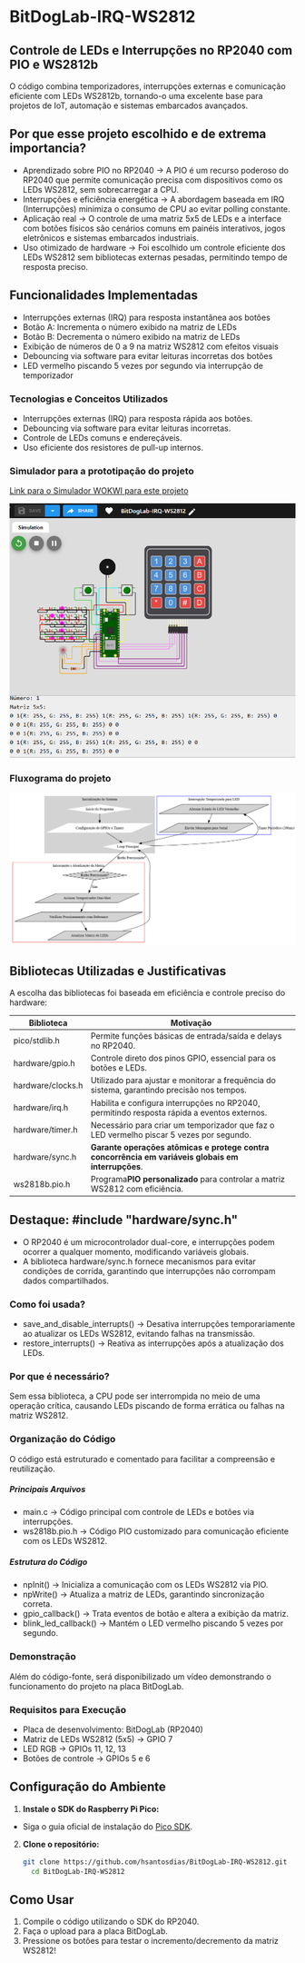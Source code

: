 # BitDogLab-IRQ-WS2812

## Controle de LEDs e Interrupções no RP2040 com PIO e WS2812b

O código combina temporizadores, interrupções externas e comunicação eficiente com LEDs WS2812b, tornando-o uma excelente base para projetos de IoT, automação e sistemas embarcados avançados.

## **Por que esse projeto escolhido e de extrema importancia?**

- Aprendizado sobre PIO no RP2040 → A PIO é um recurso poderoso do RP2040 que permite comunicação precisa com dispositivos como os LEDs WS2812, sem sobrecarregar a CPU.
- Interrupções e eficiência energética → A abordagem baseada em IRQ (Interrupções) minimiza o consumo de CPU ao evitar polling constante.
- Aplicação real → O controle de uma matriz 5x5 de LEDs e a interface com botões físicos são cenários comuns em painéis interativos, jogos eletrônicos e sistemas embarcados industriais.
- Uso otimizado de hardware → Foi escolhido um controle eficiente dos LEDs WS2812 sem bibliotecas externas pesadas, permitindo tempo de resposta preciso.

## Funcionalidades Implementadas

- Interrupções externas (IRQ) para resposta instantânea aos botões
- Botão A: Incrementa o número exibido na matriz de LEDs
- Botão B: Decrementa o número exibido na matriz de LEDs
- Exibição de números de 0 a 9 na matriz WS2812 com efeitos visuais
- Debouncing via software para evitar leituras incorretas dos botões
- LED vermelho piscando 5 vezes por segundo via interrupção de temporizador

### Tecnologias e Conceitos Utilizados

- Interrupções externas (IRQ) para resposta rápida aos botões.
- Debouncing via software para evitar leituras incorretas.
- Controle de LEDs comuns e endereçáveis.
- Uso eficiente dos resistores de pull-up internos.

### Simulador para a prototipação do projeto

[Link para o Simulador WOKWI para este projeto](https://wokwi.com/projects/421723658398901249 "Simulador WOKWI para este projeto")

[![Simulador do Projeto](imgs/simulador.png "Simulador do Projeto")](https://github.com/hsantosdias/BitDogLab-IRQ-WS2812/blob/main/imgs/simulador.png?raw=true "Simulador do Projeto")

### Fluxograma do projeto

[![Fluxograma do projeto](imgs/fluxograma.png "Fluxograma do projeto")](https://github.com/hsantosdias/BitDogLab-IRQ-WS2812/blob/main/imgs/fluxograma.png?raw=true "Fluxograma do projeto")

## Bibliotecas Utilizadas e Justificativas

A escolha das bibliotecas foi baseada em eficiência e controle preciso do hardware:

| Biblioteca        | Motivação                                                                                                     |
| ----------------- | --------------------------------------------------------------------------------------------------------------- |
| pico/stdlib.h     | Permite funções básicas de entrada/saída e delays no RP2040.                                                |
| hardware/gpio.h   | Controle direto dos pinos GPIO, essencial para os botões e LEDs.                                               |
| hardware/clocks.h | Utilizado para ajustar e monitorar a frequência do sistema, garantindo precisão nos tempos.                   |
| hardware/irq.h    | Habilita e configura interrupções no RP2040, permitindo resposta rápida a eventos externos.                  |
| hardware/timer.h  | Necessário para criar um temporizador que faz o LED vermelho piscar 5 vezes por segundo.                       |
| hardware/sync.h   | **Garante operações atômicas e protege contra concorrência em variáveis globais em interrupções**. |
| ws2818b.pio.h     | Programa**PIO personalizado** para controlar a matriz WS2812 com eficiência.                             |

## Destaque: #include "hardware/sync.h"

- O RP2040 é um microcontrolador dual-core, e interrupções podem ocorrer a qualquer momento, modificando variáveis globais.
- A biblioteca hardware/sync.h fornece mecanismos para evitar condições de corrida, garantindo que interrupções não corrompam dados compartilhados.

### Como foi usada?

- save_and_disable_interrupts() → Desativa interrupções temporariamente ao atualizar os LEDs WS2812, evitando falhas na transmissão.
- restore_interrupts() → Reativa as interrupções após a atualização dos LEDs.

### Por que é necessário?

Sem essa biblioteca, a CPU pode ser interrompida no meio de uma operação crítica, causando LEDs piscando de forma errática ou falhas na matriz WS2812.

### Organização do Código

O código está estruturado e comentado para facilitar a compreensão e reutilização.

##### Principais Arquivos

- main.c → Código principal com controle de LEDs e botões via interrupções.
- ws2818b.pio.h → Código PIO customizado para comunicação eficiente com os LEDs WS2812.

##### Estrutura do Código

- npInit() → Inicializa a comunicação com os LEDs WS2812 via PIO.
- npWrite() → Atualiza a matriz de LEDs, garantindo sincronização correta.
- gpio_callback() → Trata eventos de botão e altera a exibição da matriz.
- blink_led_callback() → Mantém o LED vermelho piscando 5 vezes por segundo.



### Demonstração

Além do código-fonte, será disponibilizado um vídeo demonstrando o funcionamento do projeto na placa BitDogLab.

### Requisitos para Execução

- Placa de desenvolvimento: BitDogLab (RP2040)
- Matriz de LEDs WS2812 (5x5) → GPIO 7
- LED RGB → GPIOs 11, 12, 13
- Botões de controle → GPIOs 5 e 6

## **Configuração do Ambiente**

1. **Instale o SDK do Raspberry Pi Pico:**

- Siga o guia oficial de instalação do [Pico SDK](https://www.raspberrypi.com/documentation/microcontrollers/c_sdk.html).

2. **Clone o repositório:**
   ```bash
   git clone https://github.com/hsantosdias/BitDogLab-IRQ-WS2812.git
     cd BitDogLab-IRQ-WS2812
   ```

## **Como Usar**

1. Compile o código utilizando o SDK do RP2040.
2. Faça o upload para a placa BitDogLab.
3. Pressione os botões para testar o incremento/decremento da matriz WS2812!
